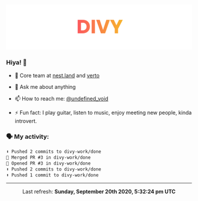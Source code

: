 
![](https://github.com/divy-work/divy-work/raw/master/assets/divy.png)

### Hiya! 👋

- 🔭 Core team at [nest.land](https://github.com/nestdotland/nest.land) and [verto](https://github.com/useverto/verto)

- 💬 Ask me about anything

- 📫 How to reach me: [@undefined_void](https://instagram.com/divy.exe)

- ⚡ Fun fact: I play guitar, listen to music, enjoy meeting new people, kinda introvert.

### 🗣 My activity:

```
⬆️ Pushed 2 commits to divy-work/done
🎉 Merged PR #3 in divy-work/done
💪 Opened PR #3 in divy-work/done
⬆️ Pushed 2 commits to divy-work/done
⬆️ Pushed 1 commit to divy-work/done
```

------------
<p align="center">Last refresh: <b>Sunday, September 20th 2020, 5:32:24 pm UTC</b></p>
